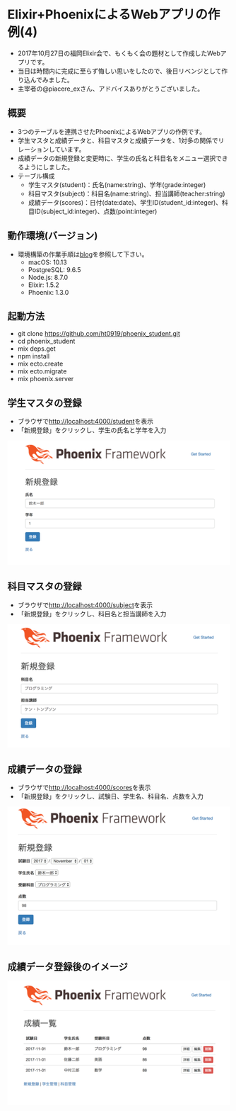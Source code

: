 # Elixir+PhoenixによるWebアプリの作例(4)

- 2017年10月27日の福岡Elixir会で、もくもく会の題材として作成したWebアプリです。
- 当日は時間内に完成に至らず悔しい思いをしたので、後日リベンジとして作り込んでみました。
- 主宰者の@piacere_exさん、アドバイスありがとうございました。


## 概要

- 3つのテーブルを連携させたPhoenixによるWebアプリの作例です。
- 学生マスタと成績データと、科目マスタと成績データを、1対多の関係でリレーションしています。
- 成績データの新規登録と変更時に、学生の氏名と科目名をメニュー選択できるようにしました。
- テーブル構成
  - 学生マスタ(student)：氏名(name:string)、学年(grade:integer)
  - 科目マスタ(subject)：科目名(name:string)、担当講師(teacher:string)
  - 成績データ(scores)：日付(date:date)、学生ID(student_id:integer)、科目ID(subject_id:integer)、点数(point:integer)


## 動作環境(バージョン)

- 環境構築の作業手順は[blog](https://github.com/ht0919/blog)を参照して下さい。
  - macOS: 10.13
  - PostgreSQL: 9.6.5
  - Node.js: 8.7.0
  - Elixir: 1.5.2
  - Phoenix: 1.3.0


## 起動方法

- git clone https://github.com/ht0919/phoenix_student.git
- cd phoenix_student
- mix deps.get
- npm install
- mix ecto.create
- mix ecto.migrate
- mix phoenix.server


## 学生マスタの登録

- ブラウザで[http://localhost:4000/student](http://localhost:4000/student)を表示
- 「新規登録」をクリックし、学生の氏名と学年を入力

![img01.png](https://raw.githubusercontent.com/ht0919/phoenix_student/master/images/img01.png)


## 科目マスタの登録

- ブラウザで[http://localhost:4000/subject](http://localhost:4000/subject)を表示
- 「新規登録」をクリックし、科目名と担当講師を入力

![img02.png](https://raw.githubusercontent.com/ht0919/phoenix_student/master/images/img02.png)


## 成績データの登録

- ブラウザで[http://localhost:4000/scores](http://localhost:4000/scores)を表示
- 「新規登録」をクリックし、試験日、学生名、科目名、点数を入力

![img03.png](https://raw.githubusercontent.com/ht0919/phoenix_student/master/images/img03.png)


## 成績データ登録後のイメージ

![img04.png](https://raw.githubusercontent.com/ht0919/phoenix_student/master/images/img04.png)
